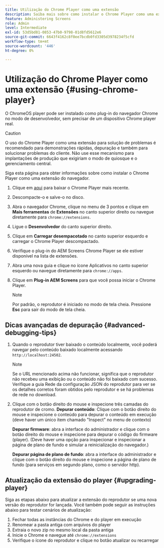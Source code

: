 ```yaml
---
title: Utilização do Chrome Player como uma extensão
description: Saiba mais sobre como instalar o Chrome Player como uma extensão de navegador do AEM Screens.
feature: Administering Screens
role: Admin
level: Intermediate
exl-id: 53d5bd81-0853-47b0-9798-01d8fd5612e6
source-git-commit: 6643f4162c8f0ee7bcdb0fd3305d3978234f5cfd
workflow-type: tm+mt
source-wordcount: '446'
ht-degree: 0%

---
```


# Utilização do Chrome Player como uma extensão {#using-chrome-player}

O ChromeOS player pode ser instalado como plug-in do navegador Chrome no modo de desenvolvedor, sem precisar de um dispositivo Chrome player real.

>[!CAUTION]
>
> O uso do Chrome Player como uma extensão para solução de problemas é recomendado para demonstrações rápidas, depuração e também para solucionar problemas do cliente. Não use esse mecanismo para implantações de produção que exigiriam o modo de quiosque e o gerenciamento central.

Siga esta página para obter informações sobre como instalar o Chrome Player como uma extensão do navegador.

1. Clique em [aqui](https://download.macromedia.com/screens/) para baixar o Chrome Player mais recente.

1. Descompacte-o e salve-o no disco.

1. Abra o navegador Chrome, clique no menu de 3 pontos e clique em **Mais ferramentas** de **Extensões** no canto superior direito ou navegue diretamente para `chrome://extensions`.

1. Ligue o **Desenvolvedor** do canto superior direito.

1. Clique em **Carregar desempacotado** no canto superior esquerdo e carregar o Chrome Player descompactado.

1. Verifique o plug-in do AEM Screens Chrome Player se ele estiver disponível na lista de extensões.

1. Abra uma nova guia e clique no ícone Aplicativos no canto superior esquerdo ou navegue diretamente para `chrome://apps`.

1. Clique em **Plug-in AEM Screens** para que você possa iniciar o Chrome Player.

   >[!NOTE]
   >
   > Por padrão, o reprodutor é iniciado no modo de tela cheia. Pressione **Esc** para sair do modo de tela cheia.


## Dicas avançadas de depuração {#advanced-debugging-tips}

1. Quando o reprodutor tiver baixado o conteúdo localmente, você poderá navegar pelo conteúdo baixado localmente acessando `http://localhost:24502`.

   >[!NOTE]
   >
   > Se o URL mencionado acima não funcionar, significa que o reprodutor não recebeu uma exibição ou o conteúdo não foi baixado com sucesso. Verifique a guia Rede da configuração JSON do reprodutor para ver se os detalhes corretos foram obtidos pelo reprodutor e se há problemas de rede no download.

1. Clique com o botão direito do mouse e inspecione três camadas do reprodutor de cromo.
   **Depurar conteúdo**: Clique com o botão direito do mouse e inspecione o conteúdo para depurar o conteúdo em execução (deve haver um único item chamado &quot;Inspect&quot; no menu de contexto)

   **Depurar firmware**: abra a interface do administrador e clique com o botão direito do mouse e inspecione para depurar o código do firmware (player). (Deve haver uma opção para inspecionar e inspecionar a página de plano de fundo e simular a reinicialização do navegador.)

   **Depurar página de plano de fundo**: abra a interface do administrador e clique com o botão direito do mouse e inspecione a página de plano de fundo (para serviços em segundo plano, como o servidor http).

## Atualização da extensão do player {#upgrading-player}

Siga as etapas abaixo para atualizar a extensão do reprodutor se uma nova versão do reprodutor for lançada. Você também pode seguir as instruções abaixo para testar cenários de atualização:

1. Fechar todas as instâncias do Chrome e do player em execução
1. Renomear a pasta antiga com arquivos do player
1. Extraia o novo zip no mesmo local da pasta antiga
1. Inicie o Chrome e navegue até `chrome://extensions`
1. Verifique o ícone do reprodutor e clique no botão atualizar ou recarregar
